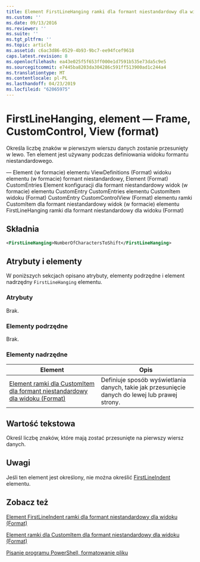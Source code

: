 ```yaml
---
title: Element FirstLineHanging ramki dla formant niestandardowy dla widoku (Format) | Dokumentacja firmy Microsoft
ms.custom: ''
ms.date: 09/13/2016
ms.reviewer: ''
ms.suite: ''
ms.tgt_pltfrm: ''
ms.topic: article
ms.assetid: c6ac3d86-0529-4b93-9bc7-ee94fcef9618
caps.latest.revision: 8
ms.openlocfilehash: ea43e025f5f653ff000e1d7591b535e73da5c9e5
ms.sourcegitcommit: e7445ba8203da304286c591ff513900ad1c244a4
ms.translationtype: MT
ms.contentlocale: pl-PL
ms.lasthandoff: 04/23/2019
ms.locfileid: "62065975"
---
```

# <a name="firstlinehanging-element-for-frame-for-customcontrol-for-view-format"></a>FirstLineHanging, element — Frame, CustomControl, View (format)

Określa liczbę znaków w pierwszym wierszu danych zostanie przesunięty w lewo. Ten element jest używany podczas definiowania widoku formantu niestandardowego.

— Element (w formacie) elementu ViewDefinitions (Format) widoku elementu (w formacie) formant niestandardowy, Element (Format) CustomEntries Element konfiguracji dla formant niestandardowy widok (w formacie) elementu CustomEntry CustomEntries elementu CustomItem widoku (Format) CustomEntry CustomControlView (Format) elementu ramki CustomItem dla formant niestandardowy widok (w formacie) elementu FirstLineHanging ramki dla formant niestandardowy dla widoku (Format)

## <a name="syntax"></a>Składnia

```xml
<FirstLineHanging>NumberOfCharactersToShift</FirstLineHanging>
```

## <a name="attributes-and-elements"></a>Atrybuty i elementy

W poniższych sekcjach opisano atrybuty, elementy podrzędne i element nadrzędny `FirstLineHanging` elementu.

### <a name="attributes"></a>Atrybuty

Brak.

### <a name="child-elements"></a>Elementy podrzędne

Brak.

### <a name="parent-elements"></a>Elementy nadrzędne

|Element|Opis|
|-------------|-----------------|
|[Element ramki dla CustomItem dla formant niestandardowy dla widoku (Format)](./frame-element-for-customitem-for-customcontrol-for-view-format.md)|Definiuje sposób wyświetlania danych, takie jak przesunięcie danych do lewej lub prawej strony.|

## <a name="text-value"></a>Wartość tekstowa

Określ liczbę znaków, które mają zostać przesunięte na pierwszy wiersz danych.

## <a name="remarks"></a>Uwagi

Jeśli ten element jest określony, nie można określić [FirstLineIndent](./firstlineindent-element-for-frame-for-customcontrol-for-view-format.md) elementu.

## <a name="see-also"></a>Zobacz też

[Element FirstLineIndent ramki dla formant niestandardowy dla widoku (Format)](./firstlineindent-element-for-frame-for-customcontrol-for-view-format.md)

[Element ramki dla CustomItem dla formant niestandardowy dla widoku (Format)](./frame-element-for-customitem-for-customcontrol-for-view-format.md)

[Pisanie programu PowerShell, formatowanie pliku](./writing-a-powershell-formatting-file.md)
